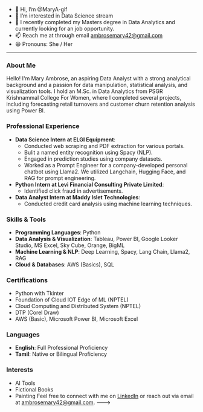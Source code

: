 - 👋 Hi, I’m @MaryA-gif
- 👀 I’m interested in Data Science stream
- 🌱 I recently completed my Masters degree in Data Analytics and currently looking for an job opportunity.
- 📫 Reach me at through email ambrosemary42@gmail.com
- 😄 Pronouns: She / Her
---
### About Me
Hello! I'm Mary Ambrose, an aspiring Data Analyst with a strong analytical background and a passion for data manipulation, statistical analysis, and visualization tools. I hold an M.Sc. in Data Analytics from PSGR Krishnammal College For Women, where I completed several projects, including forecasting retail turnovers and customer churn retention analysis using Power BI.
### Professional Experience
- **Data Science Intern at ELGI Equipment**:
  - Conducted web scraping and PDF extraction for various portals.
  - Bulit a named entity recognition using Spacy (NLP).
  - Engaged in prediction studies using company datasets.
  - Worked as a Prompt Engineer for a company-developed personal chatbot using Llama2. We utilized Langchain, Hugging Face, and RAG for prompt engineering.
- **Python Intern at Levi Financial Consulting Private Limited**:
  - Identified click fraud in advertisements.
- **Data Analyst Intern at Maddy Islet Technologies**:
  - Conducted credit card analysis using machine learning techniques.
### Skills & Tools
- **Programming Languages**: Python
- **Data Analysis & Visualization**: Tableau, Power BI, Google Looker Studio, MS Excel, Sky Cube, Orange, BigML
- **Machine Learning & NLP**: Deep Learning, Spacy, Lang Chain, Llama2, RAG
- **Cloud & Databases**: AWS (Basics), SQL
### Certifications
- Python with Tkinter
- Foundation of Cloud IOT Edge of ML (NPTEL)
- Cloud Computing and Distributed System (NPTEL)
- DTP (Corel Draw)
- AWS (Basic), Microsoft Power BI, Microsoft Excel

### Languages
- **English**: Full Professional Proficiency
- **Tamil**: Native or Bilingual Proficiency
### Interests
- AI Tools
- Fictional Books
- Painting
Feel free to connect with me on [LinkedIn](https://www.linkedin.com/in/mary-ambrose-295313281/) or reach out via email at ambrosemary42@gmail.com.
--->
